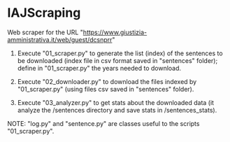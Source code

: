 # IAJScraping
Web scraper for the URL "https://www.giustizia-amministrativa.it/web/guest/dcsnprr"

1) Execute "01_scraper.py" to generate the list (index) of the sentences to be downloaded (index file in csv format saved in "sentences" folder); define in "01_scraper.py" the years needed to download.

2) Execute "02_downloader.py" to download the files indexed by "01_scraper.py" (using files csv saved in "sentences" folder).

3) Execute "03_analyzer.py" to get stats about the downloaded data (it analyze the /sentences directory and save stats in /sentences_stats).

NOTE: "log.py" and "sentence.py" are classes useful to the scripts "01_scraper.py".
